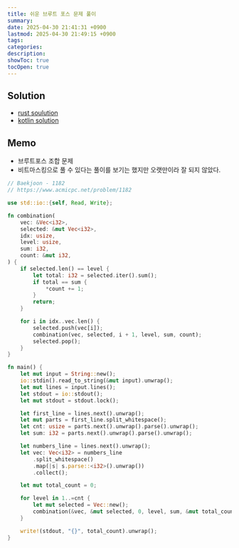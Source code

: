```yaml
---
title: 쉬운 브루트 포스 문제 풀이
summary: 
date: 2025-04-30 21:41:31 +0900
lastmod: 2025-04-30 21:49:15 +0900
tags: 
categories: 
description: 
showToc: true
tocOpen: true
---
```


## Solution
- [rust soulution](https://github.com/SmallzooDev/coding_interview_rust/blob/main/src/bin/b_1182.rs)
- [kotlin solution](https://github.com/SmallzooDev/CodingInterviewKotlin/blob/main/src/main/kotlin/problems/baekjoon/p1182/Main.kt)


## Memo
- 브루트포스 조합 문제
- 비트마스킹으로 풀 수 있다는 풀이를 보기는 했지만 오랫만이라 잘 되지 않았다.
```rust
// Baekjoon - 1182
// https://www.acmicpc.net/problem/1182

use std::io::{self, Read, Write};

fn combination(
    vec: &Vec<i32>,
    selected: &mut Vec<i32>,
    idx: usize,
    level: usize,
    sum: i32,
    count: &mut i32,
) {
    if selected.len() == level {
        let total: i32 = selected.iter().sum();
        if total == sum {
            *count += 1;
        }
        return;
    }

    for i in idx..vec.len() {
        selected.push(vec[i]);
        combination(vec, selected, i + 1, level, sum, count);
        selected.pop();
    }
}

fn main() {
    let mut input = String::new();
    io::stdin().read_to_string(&mut input).unwrap();
    let mut lines = input.lines();
    let stdout = io::stdout();
    let mut stdout = stdout.lock();

    let first_line = lines.next().unwrap();
    let mut parts = first_line.split_whitespace();
    let cnt: usize = parts.next().unwrap().parse().unwrap();
    let sum: i32 = parts.next().unwrap().parse().unwrap();

    let numbers_line = lines.next().unwrap();
    let vec: Vec<i32> = numbers_line
        .split_whitespace()
        .map(|s| s.parse::<i32>().unwrap())
        .collect();

    let mut total_count = 0;

    for level in 1..=cnt {
        let mut selected = Vec::new();
        combination(&vec, &mut selected, 0, level, sum, &mut total_count);
    }

    write!(stdout, "{}", total_count).unwrap();
}
```
